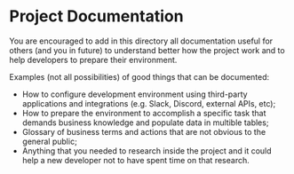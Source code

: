 # Project Documentation

You are encouraged to add in this directory all documentation
useful for others (and you in future) to understand better
how the project work and to help developers to prepare their environment.

Examples (not all possibilities) of good things that can be documented:

- How to configure development environment using third-party
applications and integrations (e.g. Slack, Discord, external
APIs, etc);
- How to prepare the environment to accomplish a specific task
that demands business knowledge and populate data in multible tables;
- Glossary of business terms and actions that are not obvious
to the general public;
- Anything that you needed to research inside the project and
it could help a new developer not to have spent time on that research.
